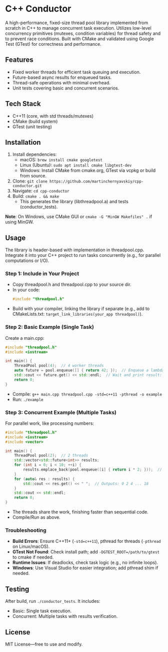 # C++ Conductor

A high-performance, fixed-size thread pool library implemented from scratch in C++ to manage concurrent task execution. Utilizes low-level concurrency primitives (mutexes, condition variables) for thread safety and to prevent race conditions. Built with CMake and validated using Google Test (GTest) for correctness and performance.

## Features
- Fixed worker threads for efficient task queuing and execution.
- Future-based async results for enqueued tasks.
- Thread-safe operations with minimal overhead.
- Unit tests covering basic and concurrent scenarios.

## Tech Stack
- C++11 (core, with std threads/mutexes)
- CMake (build system)
- GTest (unit testing)

## Installation
1. Install dependencies:
   - macOS: `brew install cmake googletest`
   - Linux (Ubuntu): `sudo apt install cmake libgtest-dev`
   - Windows: Install CMake from cmake.org, GTest via vcpkg or build from source.
2. Clone: `git clone https://github.com/martinchernyavskiy/cpp-conductor.git`
3. Navigate: `cd cpp-conductor`
4. Build: `cmake . && make`
   - This generates the library (libthreadpool.a) and tests (conductor_tests).

**Note**: On Windows, use CMake GUI or `cmake -G "MinGW Makefiles" .` if using MinGW.

## Usage
The library is header-based with implementation in threadpool.cpp. Integrate it into your C++ project to run tasks concurrently (e.g., for parallel computations or I/O).

### Step 1: Include in Your Project
- Copy threadpool.h and threadpool.cpp to your source dir.
- In your code:
  ```cpp
  #include "threadpool.h"
  ```
- Build with your compiler, linking the library if separate (e.g., add to CMakeLists.txt: `target_link_libraries(your_app threadpool)`).

### Step 2: Basic Example (Single Task)
Create a main.cpp:
```cpp
#include "threadpool.h"
#include <iostream>

int main() {
    ThreadPool pool(4);  // 4 worker threads
    auto future = pool.enqueue([] { return 42; });  // Enqueue a lambda task
    std::cout << future.get() << std::endl;  // Wait and print result: 42
    return 0;
}
```
- Compile: `g++ main.cpp threadpool.cpp -std=c++11 -pthread -o example`
- Run: `./example`

### Step 3: Concurrent Example (Multiple Tasks)
For parallel work, like processing numbers:
```cpp
#include "threadpool.h"
#include <iostream>
#include <vector>

int main() {
    ThreadPool pool(2);  // 2 threads
    std::vector<std::future<int>> results;
    for (int i = 0; i < 10; ++i) {
        results.emplace_back(pool.enqueue([i] { return i * 2; }));  // Enqueue 10 tasks
    }
    for (auto& res : results) {
        std::cout << res.get() << " ";  // Outputs: 0 2 4 ... 18
    }
    std::cout << std::endl;
    return 0;
}
```
- The threads share the work, finishing faster than sequential code.
- Compile/Run as above.

### Troubleshooting
- **Build Errors**: Ensure C++11+ (`-std=c++11`), pthread for threads (`-pthread` on Linux/macOS).
- **GTest Not Found**: Check install path; add `-DGTEST_ROOT=/path/to/gtest` to cmake if needed.
- **Runtime Issues**: If deadlocks, check task logic (e.g., no infinite loops).
- **Windows**: Use Visual Studio for easier integration; add pthread shim if needed.

## Testing
After build, run `./conductor_tests`. It includes:
- Basic: Single task execution.
- Concurrent: Multiple tasks with results verification.

## License
MIT License—free to use and modify.
```
